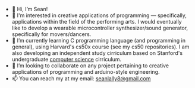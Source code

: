 - 👋 Hi, I’m Sean!
- 👀 I'm interested in creative applications of programming — specifically, applications within the field of the performing arts. I would eventually like to develop a wearable microcontroller synthesizer/sound generator, specifically for movers/dancers. 
- 🌱 I’m currently learning C programming language (and programming in general), using Harvard's cs50x course (see my cs50 repositories). I am also developing an independent study cirriculum based on Stanford's undergraduate <a href="https://cs.stanford.edu/degrees/undergrad/Requirements.shtml">computer science</a>  cirriculum. 
- 💞️ I’m looking to collaborate on any project pertaining to creative applications of programming and arduino-style engineering.
- 📫 You can reach my at my email: seanlally8@gmail.com

<!---
seanlally8/seanlally8 is a ✨ special ✨ repository because its `README.md` (this file) appears on your GitHub profile.
You can click the Preview link to take a look at your changes.
--->
